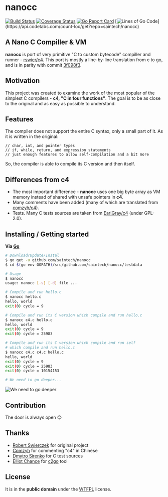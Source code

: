 # nanocc

[![Build Status](https://travis-ci.org/saintech/nanocc.svg?branch=master)](https://travis-ci.org/saintech/nanocc)
[![Coverage Status](https://coveralls.io/repos/github/saintech/nanocc/badge.svg?branch=master)](https://coveralls.io/github/saintech/nanocc?branch=master)
[![Go Report Card](https://goreportcard.com/badge/github.com/saintech/nanocc)](https://goreportcard.com/report/github.com/saintech/nanocc)
[![Lines of Go Code](https://img.shields.io/badge/dynamic/json.svg?label=go%20lines&url=https%3A%2F%2Fapi.codetabs.com%2Fcount-loc%2Fget%3Frepo%3Dsaintech%2Fnanocc&query=%24%5B%3F(%40.language%3D%3D%22Go%22)%5D.linesOfCode&colorB=5272B4&maxAge=300)](https://api.codetabs.com/count-loc/get?repo=saintech/nanocc)

## A Nano C Compiller & VM

**nanocc** is port of very primitive "C to custom bytecode" compiller and runner - [rswier/c4][1]. This port is mostly a line-by-line translation from c to go, and is in parity with commit [3f098f3][2].

[1]: https://github.com/rswier/c4
[2]: https://github.com/rswier/c4/tree/3f098f3

## Motivation

This project was created to examine the work of the most popular of the simplest C compilers - **c4, "C in four functions"**. The goal is to be as close to the original and as easy as possible to understand.

## Features

The compiler does not support the entire C syntax, only a small part of it. As it is written in the original:

    // char, int, and pointer types
    // if, while, return, and expression statements
    // just enough features to allow self-compilation and a bit more

So, the compiler is able to compile its C version and then itself.

## Differences from c4

 * The most important difference - **nanocc** uses one big byte array as VM memory instead of shared with unsafe pointers in **c4**.
 * Many comments have been added (many of which are translated from [comzyh/c4](https://github.com/comzyh/c4)).
 * Tests. Many C tests sources are taken from [EarlGray/c4](https://github.com/EarlGray/c4) (under GPL-2.0).

## Installing / Getting started

**Via [Go][3]**

```sh
# Download/Update/Instal
$ go get -u github.com/saintech/nanocc
$ cd $(go env GOPATH)/src/github.com/saintech/nanocc/testdata

# Usage
$ nanocc
usage: nanocc [-s] [-d] file ...

# Compile and run hello.c
$ nanocc hello.c
hello, world
exit(0) cycle = 9

# Compile and run its C version which compile and run hello.c
$ nanocc c4.c hello.c
hello, world
exit(0) cycle = 9
exit(0) cycle = 25983

# Compile and run its C version which compile and run self
# which compile and run hello.c
$ nanocc c4.c c4.c hello.c
hello, world
exit(0) cycle = 9
exit(0) cycle = 25983
exit(0) cycle = 10154153

# We need to go deeper...
```

![We need to go deeper](https://i.kym-cdn.com/entries/icons/original/000/012/886/wntgd.jpg)

[3]: https://golang.org/

## Contribution

The door is always open :blush:

## Thanks

 * [Robert Swierczek](https://github.com/rswier) for original project
 * [Comzyh](https://github.com/comzyh) for commenting "с4" in Chinese
 * [Dmytro Sirenko](https://github.com/EarlGray) for C test sources
 * [Elliot Chance](https://github.com/elliotchance) for [c2go](https://github.com/elliotchance/c2go) tool

## License

It is in the **public domain** under the [WTFPL](http://www.wtfpl.net/about/) license.
